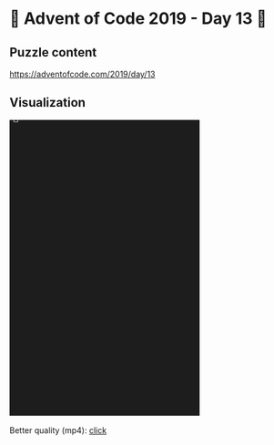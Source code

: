 # 🎄 Advent of Code 2019 - Day 13 🎄

## Puzzle content

https://adventofcode.com/2019/day/13

## Visualization

![visualization](https://github.com/caderek/aoc2019/blob/master/src/day13/aoc2019_d13.gif)

Better quality (mp4): [click]()

